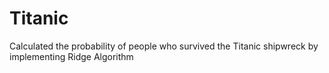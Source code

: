 # Titanic
Calculated the probability of people who survived the Titanic shipwreck by implementing Ridge Algorithm
